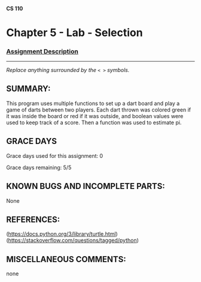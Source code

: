 #### CS 110
# Chapter 5 - Lab - Selection

### [Assignment Description](https://docs.google.com/document/d/1QfPsRfo1kZoQw4p0DhjxZskNfE0eLAV6Z6SgPSleDM4/edit?usp=sharing)

***

_Replace anything surrounded by the `< >` symbols._

## SUMMARY:
 This program uses multiple functions to set up a dart board and play a game of darts between two players. Each dart thrown was colored green if it was inside the board or red if it was outside, and boolean values were used to keep track of a score. Then a function was used to estimate pi.

## GRACE DAYS
Grace days used for this assignment: 0

Grace days remaining: 5/5

## KNOWN BUGS AND INCOMPLETE PARTS:
 None

## REFERENCES:
(https://docs.python.org/3/library/turtle.html) (https://stackoverflow.com/questions/tagged/python)

## MISCELLANEOUS COMMENTS:
none
